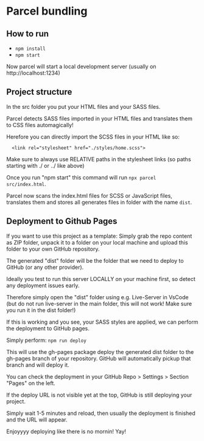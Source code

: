 # Parcel bundling

## How to run

- `npm install`
- `npm start`

Now parcel will start a local development server (usually on http://localhost:1234)

## Project structure

In the src folder you put your HTML files and your SASS files.

Parcel detects SASS files imported in your HTML files and translates them to CSS files automagically!

Herefore you can directly import the SCSS files in your HTML like so:

```
  <link rel="stylesheet" href="./styles/home.scss">
```

Make sure to always use RELATIVE paths in the stylesheet links (so paths starting with ./ or ../ like above)

Once you run "npm start" this command will run `npx parcel src/index.html`.

Parcel now scans the index.html files for SCSS or JavaScript files, translates them and stores all generates files in folder with the name `dist`.

## Deployment to Github Pages

If you want to use this project as a template: 
Simply grab the repo content as ZIP folder, unpack it to a folder on your local machine and upload this folder to your own GitHub repository.

The generated "dist" folder will be the folder that we need to deploy to GitHub (or any other provider).

Ideally you test to run this server LOCALLY on your machine first, so detect any deployment issues early.

Therefore simply open the "dist" folder using e.g. Live-Server in VsCode (but do not run live-server in the main folder, this will not work! Make sure you run it in the dist folder!)

If this is working and you see, your SASS styles are applied, we can perform the deployment to GitHub pages.

Simply perform:
`npm run deploy`

This will use the gh-pages package deploy the generated dist folder to the gh-pages branch of your repository.
GitHub will automatically pickup that branch and will deploy it.

You can check the deployment in your GitHub Repo > Settings > Section "Pages" on the left.

If the deploy URL is not visible yet at the top, GitHub is still deploying your project. 

Simply wait 1-5 minutes and reload, then usually the deployment is finished and the URL will appear.

Enjoyyyy deploying like there is no mornin! Yay!

